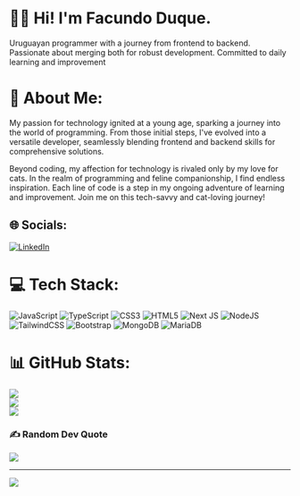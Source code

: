 # 👨‍💻 Hi! I'm Facundo Duque.
Uruguayan programmer with a journey from frontend to backend. Passionate about merging both for robust development. Committed to daily learning and improvement

# 💫 About Me:
My passion for technology ignited at a young age, sparking a journey into the world of programming. From those initial steps, I've evolved into a versatile developer, seamlessly blending frontend and backend skills for comprehensive solutions.

Beyond coding, my affection for technology is rivaled only by my love for cats. In the realm of programming and feline companionship, I find endless inspiration. Each line of code is a step in my ongoing adventure of learning and improvement. Join me on this tech-savvy and cat-loving journey!


## 🌐 Socials:
[![LinkedIn](https://img.shields.io/badge/LinkedIn-%230077B5.svg?logo=linkedin&logoColor=white)](https://linkedin.com/in/facundo-duque) 

# 💻 Tech Stack:
![JavaScript](https://img.shields.io/badge/javascript-%23323330.svg?style=for-the-badge&logo=javascript&logoColor=%23F7DF1E) ![TypeScript](https://img.shields.io/badge/typescript-%23007ACC.svg?style=for-the-badge&logo=typescript&logoColor=white) ![CSS3](https://img.shields.io/badge/css3-%231572B6.svg?style=for-the-badge&logo=css3&logoColor=white) ![HTML5](https://img.shields.io/badge/html5-%23E34F26.svg?style=for-the-badge&logo=html5&logoColor=white) ![Next JS](https://img.shields.io/badge/Next-black?style=for-the-badge&logo=next.js&logoColor=white) ![NodeJS](https://img.shields.io/badge/node.js-6DA55F?style=for-the-badge&logo=node.js&logoColor=white) ![TailwindCSS](https://img.shields.io/badge/tailwindcss-%2338B2AC.svg?style=for-the-badge&logo=tailwind-css&logoColor=white) ![Bootstrap](https://img.shields.io/badge/bootstrap-%238511FA.svg?style=for-the-badge&logo=bootstrap&logoColor=white) ![MongoDB](https://img.shields.io/badge/MongoDB-%234ea94b.svg?style=for-the-badge&logo=mongodb&logoColor=white) ![MariaDB](https://img.shields.io/badge/MariaDB-003545?style=for-the-badge&logo=mariadb&logoColor=white)
# 📊 GitHub Stats:
![](https://github-readme-stats.vercel.app/api?username=aalandev8&theme=dark&hide_border=false&include_all_commits=false&count_private=false)<br/>
![](https://github-readme-streak-stats.herokuapp.com/?user=aalandev8&theme=dark&hide_border=false)<br/>
![](https://github-readme-stats.vercel.app/api/top-langs/?username=aalandev8&theme=dark&hide_border=false&include_all_commits=false&count_private=false&layout=compact)

### ✍️ Random Dev Quote
![](https://quotes-github-readme.vercel.app/api?type=horizontal&theme=radical)

---
[![](https://visitcount.itsvg.in/api?id=aalandev8&icon=8&color=10)](https://visitcount.itsvg.in)

<!-- Proudly created with GPRM ( https://gprm.itsvg.in ) -->

